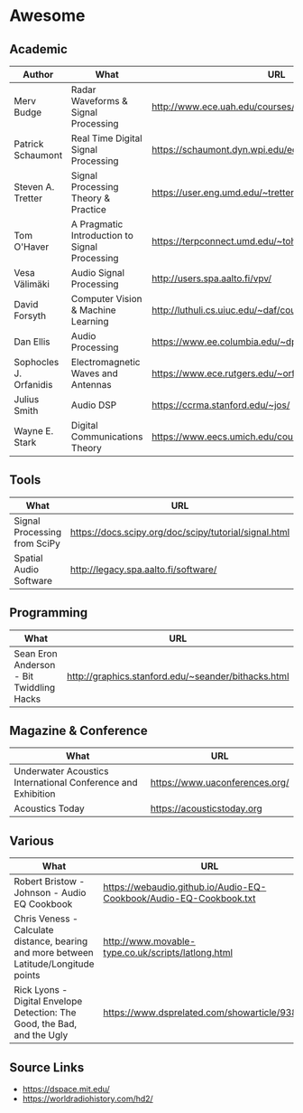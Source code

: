 # Awesome

## Academic
Author | What | URL
---|---|---
Merv Budge        | Radar Waveforms & Signal Processing      | http://www.ece.uah.edu/courses/material/EE710-Merv/
Patrick Schaumont | Real Time Digital Signal Processing      | https://schaumont.dyn.wpi.edu/ece4703b20/lectures.html
Steven A. Tretter | Signal Processing Theory  & Practice     | https://user.eng.umd.edu/~tretter
Tom O'Haver       | A Pragmatic Introduction to Signal Processing  | https://terpconnect.umd.edu/~toh/spectrum/TOC.html
Vesa Välimäki     | Audio Signal Processing                  | http://users.spa.aalto.fi/vpv/
David Forsyth     | Computer Vision & Machine Learning       | http://luthuli.cs.uiuc.edu/~daf/courses/
Dan Ellis         | Audio Processing                         | https://www.ee.columbia.edu/~dpwe/resources/matlab/
Sophocles J. Orfanidis  | Electromagnetic Waves and Antennas |https://www.ece.rutgers.edu/~orfanidi/ewa/
Julius Smith      | Audio DSP                                | https://ccrma.stanford.edu/~jos/
Wayne E. Stark    | Digital Communications Theory            | https://www.eecs.umich.edu/courses/eecs555/

## Tools
What | URL
---|---
Signal Processing from SciPy | https://docs.scipy.org/doc/scipy/tutorial/signal.html
Spatial Audio Software       | http://legacy.spa.aalto.fi/software/

## Programming
What | URL
---|---
Sean Eron Anderson  - Bit Twiddling Hacks | http://graphics.stanford.edu/~seander/bithacks.html

## Magazine & Conference
What | URL
---|---
Underwater Acoustics International Conference and Exhibition | https://www.uaconferences.org/
Acoustics Today                                              | https://acousticstoday.org

## Various
What | URL
---|---
Robert Bristow - Johnson - Audio EQ Cookbook | https://webaudio.github.io/Audio-EQ-Cookbook/Audio-EQ-Cookbook.txt
Chris Veness - Calculate distance, bearing and more between Latitude/Longitude points | http://www.movable-type.co.uk/scripts/latlong.html
Rick Lyons  - Digital Envelope Detection: The Good, the Bad, and the Ugly | https://www.dsprelated.com/showarticle/938.php

## Source Links
- https://dspace.mit.edu/
- https://worldradiohistory.com/hd2/
